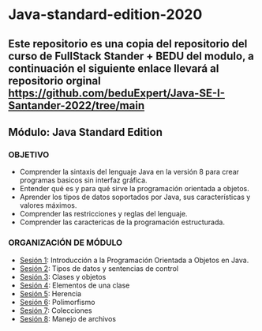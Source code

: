 # Java-standard-edition-2020 
## Este repositorio es una copia del repositorio del curso de FullStack Stander + BEDU del modulo, a continuación el siguiente enlace llevará al repositorio orginal https://github.com/beduExpert/Java-SE-I-Santander-2022/tree/main
## Módulo: Java Standard Edition

### OBJETIVO 
- Comprender la sintaxis del lenguaje Java en la versión 8 para crear programas basicos sin interfaz gráfica.
- Entender qué es y para qué sirve la programación orientada a objetos.
- Aprender los tipos de datos soportados por Java, sus características y valores máximos.
- Comprender las restricciones y reglas del lenguaje.
- Comprender las caractericas de la programación estructurada.

 ### ORGANIZACIÓN DE MÓDULO 
 
 - [Sesión 1](Sesion-01): Introducción a la Programación Orientada a Objetos en Java.
 - [Sesión 2](Sesion-02): Tipos de datos y sentencias de control
 - [Sesión 3](Sesion-03): Clases y objetos
 - [Sesión 4](Sesion-04): Elementos de una clase
 - [Sesión 5](Sesion-05): Herencia 
 - [Sesión 6](Sesion-06): Polimorfismo 
 - [Sesión 7](Sesion-07): Colecciones
 - [Sesión 8](Sesion-08): Manejo de archivos


